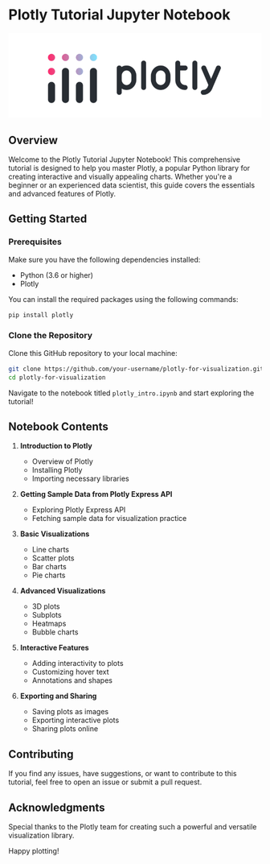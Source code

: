 # Plotly Tutorial Jupyter Notebook

![Header Image](Plotly-logo.png)

## Overview

Welcome to the Plotly Tutorial Jupyter Notebook! This comprehensive tutorial is designed to help you master Plotly, a popular Python library for creating interactive and visually appealing charts. Whether you're a beginner or an experienced data scientist, this guide covers the essentials and advanced features of Plotly.

## Getting Started

### Prerequisites

Make sure you have the following dependencies installed:

- Python (3.6 or higher)
- Plotly

You can install the required packages using the following commands:

```bash
pip install plotly
```

### Clone the Repository

Clone this GitHub repository to your local machine:

```bash
git clone https://github.com/your-username/plotly-for-visualization.git
cd plotly-for-visualization
```

Navigate to the notebook titled `plotly_intro.ipynb` and start exploring the tutorial!

## Notebook Contents

1. **Introduction to Plotly**
   - Overview of Plotly
   - Installing Plotly
   - Importing necessary libraries

2. **Getting Sample Data from Plotly Express API**
   - Exploring Plotly Express API
   - Fetching sample data for visualization practice

3. **Basic Visualizations**
   - Line charts
   - Scatter plots
   - Bar charts
   - Pie charts

4. **Advanced Visualizations**
   - 3D plots
   - Subplots
   - Heatmaps
   - Bubble charts

5. **Interactive Features**
   - Adding interactivity to plots
   - Customizing hover text
   - Annotations and shapes

6. **Exporting and Sharing**
   - Saving plots as images
   - Exporting interactive plots
   - Sharing plots online

## Contributing

If you find any issues, have suggestions, or want to contribute to this tutorial, feel free to open an issue or submit a pull request.

## Acknowledgments

Special thanks to the Plotly team for creating such a powerful and versatile visualization library.

Happy plotting!
